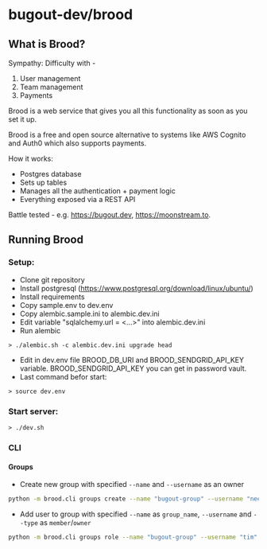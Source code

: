 # bugout-dev/brood

## What is Brood?

Sympathy: Difficulty with -

1. User management
2. Team management
3. Payments

Brood is a web service that gives you all this functionality as soon as you set it up.

Brood is a free and open source alternative to systems like AWS Cognito and Auth0 which also supports
payments.

How it works:

- Postgres database
- Sets up tables
- Manages all the authentication + payment logic
- Everything exposed via a REST API

Battle tested - e.g. https://bugout.dev, https://moonstream.to.

## Running Brood

### Setup:

- Clone git repository
- Install postgresql (https://www.postgresql.org/download/linux/ubuntu/)
- Install requirements
- Copy sample.env to dev.env
- Copy alembic.sample.ini to alembic.dev.ini
- Edit variable "sqlalchemy.url = <...>" into alembic.dev.ini
- Run alembic

```
> ./alembic.sh -c alembic.dev.ini upgrade head
```

- Edit in dev.env file BROOD_DB_URI and BROOD_SENDGRID_API_KEY variable. BROOD_SENDGRID_API_KEY you can get in password vault.
- Last command befor start:

```
> source dev.env
```

### Start server:

```
> ./dev.sh

```

### CLI

#### Groups

- Create new group with specified `--name` and `--username` as an owner

```bash
python -m brood.cli groups create --name "bugout-group" --username "neeraj"
```

- Add user to group with specified `--name` as `group_name`, `--username` and `--type` as `member`/`owner`

```bash
python -m brood.cli groups role --name "bugout-group" --username "tim" --type "member" | jq .
```

